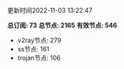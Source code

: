 更新时间2022-11-03 13:22:47

**总订阅: 73**
**总节点: 2165**
**有效节点: 546**
- v2ray节点: 279
- ss节点: 161
- trojan节点: 106
